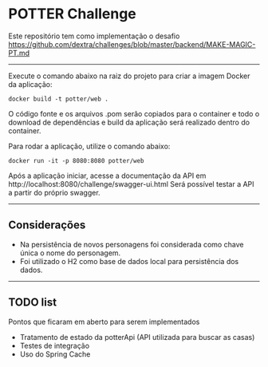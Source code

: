 # POTTER Challenge

Este repositório tem como implementação o desafio https://github.com/dextra/challenges/blob/master/backend/MAKE-MAGIC-PT.md

---

Execute o comando abaixo na raiz do projeto para criar a imagem Docker da aplicação:
```
docker build -t potter/web .
```
O código fonte e os arquivos .pom serão copiados para o container e todo o download de dependências e build da aplicação será realizado dentro do container.

Para rodar a aplicação, utilize o comando abaixo:
```
docker run -it -p 8080:8080 potter/web
```

Após a aplicação iniciar, acesse a documentação da API em http://localhost:8080/challenge/swagger-ui.html
Será possível testar a API a partir do próprio swagger.

---

## Considerações

- Na persistência de novos personagens foi considerada como chave única o nome do personagem.
- Foi utilizado o H2 como base de dados local para persistência dos dados.

---

## TODO list

Pontos que ficaram em aberto para serem implementados

- Tratamento de estado da potterApi (API utilizada para buscar as casas)
- Testes de integração
- Uso do Spring Cache
